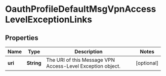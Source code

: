 

# OauthProfileDefaultMsgVpnAccessLevelExceptionLinks


## Properties

| Name | Type | Description | Notes |
|------------ | ------------- | ------------- | -------------|
|**uri** | **String** | The URI of this Message VPN Access-Level Exception object. |  [optional] |



